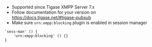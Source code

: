 * Supported since Tigase XMPP Server 7.x
* Follow documentation for your version on https://docs.tigase.net/#tigase-pubsub
* Make sure `urn:xmpp:blocking` plugin is enabled in session manager
~~~
'sess-man' () {
    'urn:xmpp:blocking' () {}
}
~~~